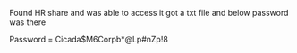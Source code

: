 Found HR share and was able to access it 
got a txt file and below password was there


Password = Cicada$M6Corpb*@Lp#nZp!8


